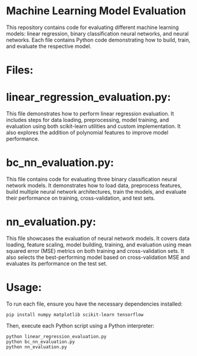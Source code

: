 # Machine Learning Model Evaluation

  This repository contains code for evaluating different machine learning models: linear regression, binary classification neural networks, and neural networks. 
  Each file contains Python code demonstrating how to build, train, and evaluate the respective model.

# Files:

# linear_regression_evaluation.py: 
  This file demonstrates how to perform linear regression evaluation. It includes steps for data loading, preprocessing, model training, and evaluation using both 
  scikit-learn utilities and custom implementation. It also explores the addition of polynomial features to improve model performance.

# bc_nn_evaluation.py: 
  This file contains code for evaluating three binary classification neural network models. It demonstrates how to load data, preprocess features, build multiple    neural network architectures, train the models, and evaluate their performance on training, cross-validation, and test sets.

# nn_evaluation.py: 
  This file showcases the evaluation of neural network models. It covers data loading, feature scaling, model building, training, and evaluation using mean 
  squared error (MSE) metrics on both training and cross-validation sets. It also selects the best-performing model based on cross-validation MSE and evaluates 
  its performance on the test set.

# Usage:
  To run each file, ensure you have the necessary dependencies installed:

    pip install numpy matplotlib scikit-learn tensorflow

 Then, execute each Python script using a Python interpreter:

    python linear_regression_evaluation.py
    python bc_nn_evaluation.py
    python nn_evaluation.py


